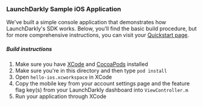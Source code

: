 ### LaunchDarkly Sample iOS Application
We've built a simple console application that demonstrates how LaunchDarkly's SDK works. 
Below, you'll find the basic build procedure, but for more comprehensive instructions, you can visit your [Quickstart page](https://app.launchdarkly.com/quickstart#/).
##### Build instructions

1. Make sure you have [XCode](https://itunes.apple.com/us/app/xcode/id497799835?ls=1&mt=12) and [CocoaPods](https://cocoapods.org) installed
2. Make sure you're in this directory and then type `pod install`
3. Open `hello-ios.xcworkspace` in XCode
4. Copy the mobile key from your account settings page and the feature flag key(s) from your LaunchDarkly dashboard into `ViewController.m`
5. Run your application through XCode
